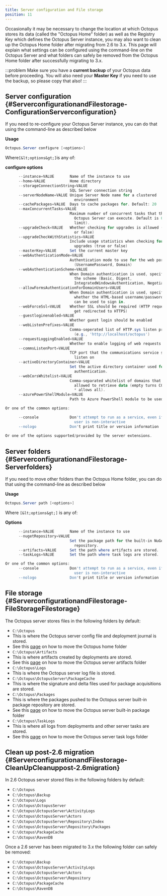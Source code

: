 ```yaml
---
title: Server configuration and File storage
position: 11
---
```


Occasionally it may be necessary to change the location at which Octopus stores its data (called the "Octopus Home" folder) as well as the Registry Key which defines the Octopus Server instance, you may also want to clean up the Octopus Home folder after migrating from 2.6 to 3.x. This page will explain what settings can be configured using the command-line on the Octopus Server and what folders can safely be removed from the Octopus Home folder after successfully migrating to 3.x.

:::problem
Make sure you have a **current backup** of your Octopus data before proceeding. You will also need your **Master Key** if you need to use the backup, so please copy that also!
:::

## Server configuration {#ServerconfigurationandFilestorage-ConfigurationServerconfiguration}

If you need to re-configure your Octopus Server instance, you can do that using the command-line as described below

**Usage**

```powershell
Octopus.Server configure [<options>]
```

Where`[&lt;options&gt;]`is any of:

**configure options**

```powershell
      --instance=VALUE       Name of the instance to use
      --home=VALUE           Home directory
      --storageConnectionString=VALUE
                             SQL Server connection string
      --serverNodeName=VALUE Unique Server Node name for a clustered
                               environment
      --cachePackages=VALUE  Days to cache packages for. Default: 20
      --maxConcurrentTasks=VALUE
                             Maximum number of concurrent tasks that the
                               Octopus Server can execute. Default is 0 (no
                               limit).
      --upgradeCheck=VALUE   Whether checking for upgrades is allowed (true
                               or false)
      --upgradeCheckWithStatistics=VALUE
                             Include usage statistics when checking for
                               upgrades (true or false)
      --masterKey=VALUE      Set the current master key
      --webAuthenticationMode=VALUE
                             Authentication mode to use for the web portal
                               (UsernamePassword, Domain)
      --webAuthenticationScheme=VALUE
                             When Domain authentication is used, specifies
                               the scheme (Basic, Digest,
                               IntegratedWindowsAuthentication, Negotiate, Ntlm)
      --allowFormsAuthenticationForDomainUsers=VALUE
                             When Domain authentication is used, specifies
                               whether the HTML-based username/password form
                               can be used to sign in.
      --webForceSsl=VALUE    Whether SSL should be required (HTTP requests
                               get redirected to HTTPS)
      --guestloginenabled=VALUE
                             Whether guest login should be enabled
      --webListenPrefixes=VALUE
                             Comma-seperated list of HTTP.sys listen prefixes
                               (e.g., 'http://localhost/octopus')
      --requestLoggingEnabled=VALUE
                             Whether to enable logging of web requests
      --commsListenPort=VALUE
                             TCP port that the communications service should
                               listen on
      --activeDirectoryContainer=VALUE
                             Set the active directory container used for
                               authentication.
      --webCorsWhitelist=VALUE
                             Comma-separated whitelist of domains that are
                               allowed to retrieve data (empty turns CORS off,
                               * allows all).
      --azurePowerShellModule=VALUE
                             Path to Azure PowerShell module to be used

Or one of the common options:

      --console              Don't attempt to run as a service, even if the
                               user is non-interactive
      --nologo               Don't print title or version information
 
Or one of the options supported/provided by the server extensions.
```

## Server folders {#ServerconfigurationandFilestorage-Serverfolders}

If you need to move other folders than the Octopus Home folder, you can do that using the command-line as described below

**Usage**

```powershell
Octopus.Server path [<options>]
```

Where `[&lt;options&gt;]` is any of:

**Options**

```powershell
      --instance=VALUE       Name of the instance to use
      --nugetRepository=VALUE
                             Set the package path for the built-in NuGet 
                               repository.
      --artifacts=VALUE      Set the path where artifacts are stored.
      --taskLogs=VALUE       Set the path where task logs are stored.

Or one of the common options: 
      --console              Don't attempt to run as a service, even if the 
                               user is non-interactive
      --nologo               Don't print title or version information 
```

## File storage {#ServerconfigurationandFilestorage-FileStorageFilestorage}

The Octopus server stores files in the following folders by default:

- `C:\Octopus`
 - This is where the Octopus server config file and deployment journal is stored.
 - See this [page](/docs/administration/server-configuration-and-file-storage/moving-octopus-server-folders.md#MovingOctopusServerfolders-OctopusHome) on how to move the Octopus home folder
- `C:\Octopus\Artifacts`
 - This is where artifacts created by deployments are stored.
 - See this [page](/docs/administration/server-configuration-and-file-storage/moving-octopus-server-folders.md#MovingOctopusServerfolders-Artifacts) on how to move the Octopus server artifacts folder
- `C:\Octopus\Logs`
 - This is where the Octopus server log file is stored.
- `C:\Octopus\OctopusServer\PackageCache`
 - This is where the signature and delta files used for package acquisitions are stored.
- `C:\Octopus\Packages`
 - This is where the packages pushed to the Octopus server built-in package repository are stored.
 - See this [page](/docs/administration/server-configuration-and-file-storage/moving-octopus-server-folders.md#MovingOctopusServerfolders-NuGetRepository) on how to move the Octopus server built-in package folder
- `C:\Octopus\TaskLogs`
 - This is where all logs from deployments and other server tasks are stored.
 - See this [page](/docs/administration/server-configuration-and-file-storage/moving-octopus-server-folders.md#MovingOctopusServerfolders-TaskLogs) on how to move the Octopus server task logs folder

## Clean up post-2.6 migration {#ServerconfigurationandFilestorage-CleanUpCleanuppost-2.6migration}

In 2.6 Octopus server stored files in the following folders by default:

- `C:\Octopus`
- `C:\Octopus\Backup`
- `C:\Octopus\Logs`
- `C:\Octopus\OctopusServer`
- `C:\Octopus\OctopusServer\ActivityLogs`
- `C:\Octopus\OctopusServer\Actors`
- `C:\Octopus\OctopusServer\Repository\Index`
- `C:\Octopus\OctopusServer\Repository\Packages`
- `C:\Octopus\PackageCache`
- `C:\Octopus\RavenDB`

Once a 2.6 server has been migrated to 3.x the following folder can safely be removed:

- `C:\Octopus\Backup`
- `C:\Octopus\OctopusServer\ActivityLogs`
- `C:\Octopus\OctopusServer\Actors`
- `C:\Octopus\OctopusServer\Repository`
- `C:\Octopus\PackageCache`
- `C:\Octopus\RavenDB`
